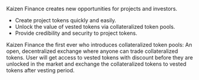 Kaizen Finance creates new opportunities for projects and investors.
 - Create project tokens quickly and easily.
 - Unlock the value of vested tokens via collateralized token pools.
 - Provide credibility and security to project tokens.

 

Kaizen Finance the first ever who introduces collateralized token pools:
An open, decentralized exchange where anyone can trade collateralized tokens. User will get access to vested tokens with discount before they are unlocked in the market and exchange the collateralized tokens to vested tokens after vesting period.
